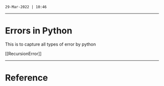 `29-Mar-2022 | 10:46`

---
# Errors in Python

This is to capture all types of error by python


[[RecursionError]]


---
# Reference
